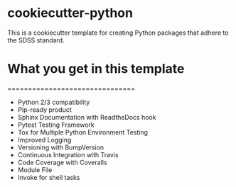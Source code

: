 # cookiecutter-python
This is a cookiecutter template for creating Python packages that adhere to the SDSS standard. 

# What you get in this template
===============================

* Python 2/3 compatibility
* Pip-ready product 
* Sphinx Documentation with ReadtheDocs hook
* Pytest Testing Framework
* Tox for Multiple Python Environment Testing
* Improved Logging
* Versioning with BumpVersion
* Continuous Integration with Travis
* Code Coverage with Coveralls 
* Module File
* Invoke for shell tasks








